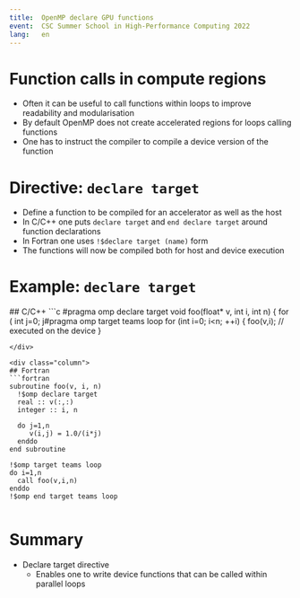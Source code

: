 ```yaml
---
title:  OpenMP declare GPU functions
event:  CSC Summer School in High-Performance Computing 2022
lang:   en
---
```



# Function calls in compute regions

- Often it can be useful to call functions within loops to improve
  readability and modularisation
- By default OpenMP does not create accelerated regions for loops
  calling functions
- One has to instruct the compiler to compile a device version of the
  function


# Directive: `declare target`

- Define a function to be compiled for an accelerator as well as the host
- In C/C++  one puts `declare target` and `end declare target`
  around function declarations
- In Fortran one uses `!$declare target (name)` form
- The functions will now be compiled both for host and device execution


# Example: `declare target`

<div class="column">
## C/C++
```c
#pragma omp declare target
void foo(float* v, int i, int n) {
    for ( int j=0; j<n; ++j) {
        v[i*n+j] = 1.0f/(i*j);
    }
}
#pragma omp end declare target

#pragma omp target teams loop
for (int i=0; i<n; ++i) {
    foo(v,i);  // executed on the device
}
```
</div>

<div class="column">
## Fortran
```fortran
subroutine foo(v, i, n)
  !$omp declare target
  real :: v(:,:)
  integer :: i, n

  do j=1,n
     v(i,j) = 1.0/(i*j)
  enddo
end subroutine

!$omp target teams loop
do i=1,n
  call foo(v,i,n)
enddo
!$omp end target teams loop
```
</div>


# Summary

- Declare target directive
    - Enables one to write device functions that can be called within
      parallel loops
